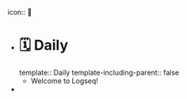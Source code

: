 icon:: 📝

- # 🗓️ Daily
  template:: Daily
  template-including-parent:: false
	- Welcome to Logseq!
-